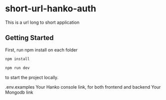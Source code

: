 # short-url-hanko-auth
This is a url long to short application
## Getting Started
First, run npm install on each folder
```bash
npm install
```

```bash
npm run dev
```
to start the project locally.

.env.examples
Your Hanko console link, for both frontend and backend
Your Mongodb link


